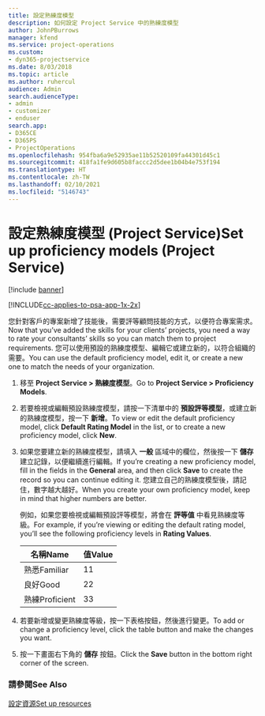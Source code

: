 ```yaml
---
title: 設定熟練度模型
description: 如何設定 Project Service 中的熟練度模型
author: JohnPBurrows
manager: kfend
ms.service: project-operations
ms.custom:
- dyn365-projectservice
ms.date: 8/03/2018
ms.topic: article
ms.author: ruhercul
audience: Admin
search.audienceType:
- admin
- customizer
- enduser
search.app:
- D365CE
- D365PS
- ProjectOperations
ms.openlocfilehash: 954fba6a9e52935ae11b52520109fa44301d45c1
ms.sourcegitcommit: 418fa1fe9d605b8faccc2d5dee1b04b4e753f194
ms.translationtype: HT
ms.contentlocale: zh-TW
ms.lasthandoff: 02/10/2021
ms.locfileid: "5146743"
---
```

# <a name="set-up-proficiency-models-project-service"></a><span data-ttu-id="195bc-103">設定熟練度模型 (Project Service)</span><span class="sxs-lookup"><span data-stu-id="195bc-103">Set up proficiency models (Project Service)</span></span>

[!include [banner](../includes/psa-now-project-operations.md)]

[!INCLUDE[cc-applies-to-psa-app-1x-2x](../includes/cc-applies-to-psa-app-1x-2x.md)]

<span data-ttu-id="195bc-104">您針對客戶的專案新增了技能後，需要評等顧問技能的方式，以便符合專案需求。</span><span class="sxs-lookup"><span data-stu-id="195bc-104">Now that you’ve added the skills for your clients’ projects, you need a way to rate your consultants’ skills so you can match them to project requirements.</span></span> <span data-ttu-id="195bc-105">您可以使用預設的熟練度模型、編輯它或建立新的，以符合組織的需要。</span><span class="sxs-lookup"><span data-stu-id="195bc-105">You can use the default proficiency model, edit it, or create a new one to match the needs of your organization.</span></span>  
  
1.  <span data-ttu-id="195bc-106">移至 **Project Service > 熟練度模型**。</span><span class="sxs-lookup"><span data-stu-id="195bc-106">Go to **Project Service > Proficiency Models**.</span></span>  
  
2.  <span data-ttu-id="195bc-107">若要檢視或編輯預設熟練度模型，請按一下清單中的 **預設評等模型**，或建立新的熟練度模型，按一下 **新增**。</span><span class="sxs-lookup"><span data-stu-id="195bc-107">To view or edit the default proficiency model, click **Default Rating Model** in the list, or to create a new proficiency model, click **New**.</span></span>  
  
3.  <span data-ttu-id="195bc-108">如果您要建立新的熟練度模型，請填入 **一般** 區域中的欄位，然後按一下 **儲存** 建立記錄，以便繼續進行編輯。</span><span class="sxs-lookup"><span data-stu-id="195bc-108">If you’re creating a new proficiency model, fill in the fields in the **General** area, and then click **Save** to create the record so you can continue editing it.</span></span> <span data-ttu-id="195bc-109">您建立自己的熟練度模型後，請記住，數字越大越好。</span><span class="sxs-lookup"><span data-stu-id="195bc-109">When you create your own proficiency model, keep in mind that higher numbers are better.</span></span>  
  
     <span data-ttu-id="195bc-110">例如，如果您要檢視或編輯預設評等模型，將會在 **評等值** 中看見熟練度等級。</span><span class="sxs-lookup"><span data-stu-id="195bc-110">For example, if you’re viewing or editing the default rating model, you’ll see the following proficiency levels in **Rating Values**.</span></span>  
  
    |<span data-ttu-id="195bc-111">名稱</span><span class="sxs-lookup"><span data-stu-id="195bc-111">Name</span></span>|<span data-ttu-id="195bc-112">值</span><span class="sxs-lookup"><span data-stu-id="195bc-112">Value</span></span>|  
    |----------|-----------|  
    |<span data-ttu-id="195bc-113">熟悉</span><span class="sxs-lookup"><span data-stu-id="195bc-113">Familiar</span></span>|<span data-ttu-id="195bc-114">1</span><span class="sxs-lookup"><span data-stu-id="195bc-114">1</span></span>|  
    |<span data-ttu-id="195bc-115">良好</span><span class="sxs-lookup"><span data-stu-id="195bc-115">Good</span></span>|<span data-ttu-id="195bc-116">2</span><span class="sxs-lookup"><span data-stu-id="195bc-116">2</span></span>|  
    |<span data-ttu-id="195bc-117">熟練</span><span class="sxs-lookup"><span data-stu-id="195bc-117">Proficient</span></span>|<span data-ttu-id="195bc-118">3</span><span class="sxs-lookup"><span data-stu-id="195bc-118">3</span></span>|  
  
4.  <span data-ttu-id="195bc-119">若要新增或變更熟練度等級，按一下表格按鈕，然後進行變更。</span><span class="sxs-lookup"><span data-stu-id="195bc-119">To add or change a proficiency level, click the table button and make the changes you want.</span></span>  
  
5.  <span data-ttu-id="195bc-120">按一下畫面右下角的 **儲存** 按鈕。</span><span class="sxs-lookup"><span data-stu-id="195bc-120">Click the **Save** button in the bottom right corner of the screen.</span></span>  
  
### <a name="see-also"></a><span data-ttu-id="195bc-121">請參閱</span><span class="sxs-lookup"><span data-stu-id="195bc-121">See Also</span></span>  
 [<span data-ttu-id="195bc-122">設定資源</span><span class="sxs-lookup"><span data-stu-id="195bc-122">Set up resources</span></span>](../psa/set-up-resources.md)
